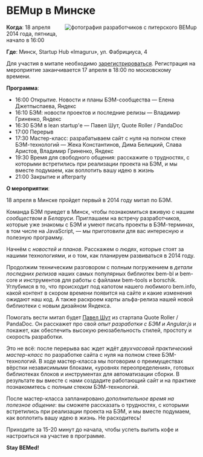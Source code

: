 # BEMup в Минске

<img style="float:right;padding: 0 0 10px 10px" src="http://img-fotki.yandex.ru/get/6730/44214498.92/0_90538_a5e6ae8d_M.jpg" alt="фотография разработчиков с питерского BEMup" title="BEMup в Санкт-Петербурге" />

**Когда**: 18 апреля 2014 года, пятница, начало в 16:00

**Где**: Минск, Startup Hub «Imaguru», ул. Фабрициуса, 4

Для участия в митапе необходимо [зарегистрироваться](http://tech.yandex.ru/events/bemup/minsk-bemup/register?_openstat=QkVNdXBfTWluc2s7QkVNLUlORk9fcmVnaXN0ZXI7Ow). Регистрация на мероприятие заканчивается 17 апреля в 18:00 по московскому времени.

**Программа**:

* 16:00	Открытие. Новости и планы БЭМ-сообщества — Елена Джетпыспаева, Яндекс
* 16:10	БЭМ: новости проектов и последние релизы — Владимир Гриненко, Яндекс
* 16:30	БЭМ в lean startup'e — Павел Шут, Quote Roller / PandaDoc
* 17:00	Перерыв
* 17:30	Мастер-класс: разрабатываем сайт с нуля на полном стеке БЭМ-технологий — Жека Константинов, Дима Белицкий, Слава Аристов, Владимир Гриненко, Яндекс
* 19:30	Время для свободного общения: расскажите о трудностях, с которыми встретились при реализации проекта на БЭМ, и мы вместе подумаем, как воплотить вашу идею в жизнь
* 21:00	Закрытие и afterparty

**О мероприятии**:

18 апреля в Минске пройдет первый в 2014 году митап по БЭМ. 

Команда БЭМ приедет в Минск, чтобы познакомиться вживую с нашим *сообществом в Беларуси*. Приглашаем на встречу разработчиков, которые уже знакомы с БЭМ и умеют писать проекты в БЭМ-терминах, в том числе на JavaScript, — мы приготовили для вас интересную и полезную программу.

Начнём с *новостей и планов*. Расскажем о людях, которые стоят за нашими технологиями, и о том, как планируем развиваться в 2014 году. 

Продолжим техническим разговором с полным погружением в *детали последних релизов* наших самых популярных библиотек bem-bl и bem-core и инструментов для работы с файлами bem-tools и borschik. Углубимся в то, что происходит под капотом нашего любимого bem.info, какой контент в скором времени появится на сайте и какие изменения ожидают наш код. А также раскроем карты альфа-релиза нашей новой библиотеки с новым дизайном Яндекса.

Помогать вести митап будет [Павел Шут](https://twitter.com/spadarshut) из стартапа Quote Roller / PandaDoc. Он расскажет про свой *опыт разработки с БЭМ и Angular.js* и покажет, как обеспечить высокую реюзабельность стилей, простоту и скорость разработки.

Это не всё: после перерыва вас ждет ждёт *двухчасовой практический мастер-класс* по разработке сайта с нуля на полном стеке БЭМ-технологий. В ходе мастер-класса мы поговорим о преимуществах вёрстки независимыми блоками, «уровнях переопределения», готовых библиотеках блоков и инструментах для автоматизации сборки. В результате вы вместе с нами создадите работающий сайт и на практике познакомитесь с полным стеком БЭМ-технологий. 

После мастер-класса запланировано *дополнительное время на полезное общение*: вы сможете рассказать о трудностях, с которыми встретились при реализации проекта на БЭМ, и мы вместе подумаем, как воплотить вашу идею в жизнь. Не расходитесь!

Приходите за 15-20 минут до начала, чтобы успеть выпить кофе и настроиться на участие в программе.

**Stay BEMed!**
 

